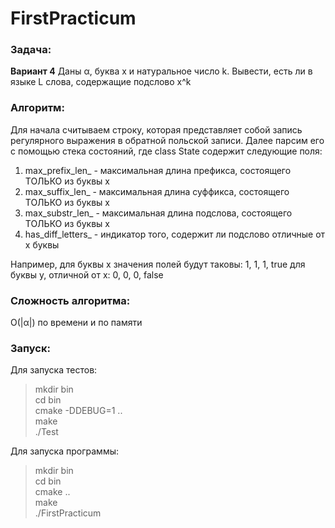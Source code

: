 FirstPracticum
==============

### Задача:
__Вариант 4__
Даны α, буква x и натуральное число k. Вывести, есть ли в языке L слова, содержащие подслово x^k

### Алгоритм:

Для начала считываем строку, которая представляет собой запись регулярного выражения в обратной польской записи. 
Далее парсим его с помощью стека состояний, где class State содержит следующие поля:

1. max_prefix_len_ - максимальная длина префикса, состоящего ТОЛЬКО из буквы x
2. max_suffix_len_ - максимальная длина суффикса, состоящего ТОЛЬКО из буквы x
3. max_substr_len_ - максимальная длина подслова, состоящего ТОЛЬКО из буквы x
4. has_diff_letters_ - индикатор того, содержит ли подслово отличные от x буквы

Например, для буквы х значения полей будут таковы: 1, 1, 1, true
          для буквы y, отличной от x: 0, 0, 0, false
          
### Сложность алгоритма:

O(|α|) по времени и по памяти

### Запуск:

Для запуска тестов:

> mkdir bin <br/>
> cd bin <br/>
> cmake -DDEBUG=1 .. <br/>
> make <br/>
> ./Test <br/>

Для запуска программы:

> mkdir bin <br/>
> cd bin <br/>
> cmake .. <br/>
> make <br/>
> ./FirstPracticum <br/>

